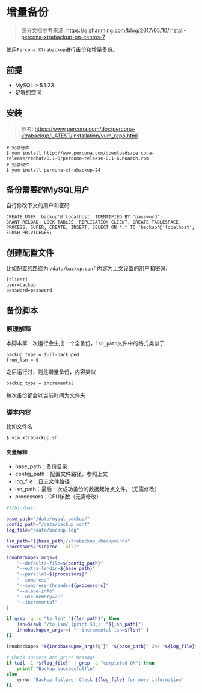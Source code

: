 # 增量备份

> 部分文档参考来源: https://qizhanming.com/blog/2017/05/10/install-percona-xtrabackup-on-centos-7

使用`Percona Xtrabackup`进行备份和增量备份。

## 前提

- MySQL > 5.1.23
- 足够的空间


## 安装

> 参考: https://www.percona.com/doc/percona-xtrabackup/LATEST/installation/yum_repo.html


```
# 安装仓库
$ yum install http://www.percona.com/downloads/percona-release/redhat/0.1-6/percona-release-0.1-6.noarch.rpm
# 安装软件
$ yum install percona-xtrabackup-24
```

## 备份需要的MySQL用户

自行修改下文的用户和密码
```
CREATE USER 'backup'@'localhost' IDENTIFIED BY 'password';
GRANT RELOAD, LOCK TABLES, REPLICATION CLIENT, CREATE TABLESPACE, PROCESS, SUPER, CREATE, INSERT, SELECT ON *.* TO 'backup'@'localhost';
FLUSH PRIVILEGES;
```

## 创建配置文件

比如配置的路径为 `/data/backup.conf`
内容为上文设置的用户和密码:

```
[client]
user=backup
password=password
```


## 备份脚本

### 原理解释

本脚本第一次运行会生成一个全备份，`lsn_path`文件中的格式类似于
```
backup_type = full-backuped
from_lsn = 0
```

之后运行时，则是增量备份，内容类似
```
backup_type = incremental
```

每次备份都会以当前时间为文件夹

### 脚本内容

比如文件名：
```
$ vim xtrabackup.sh
```

#### 变量解释

- base_path：备份目录
- config_path：配置文件路径，参照上文
- log_file：日志文件路径
- lsn_path：最后一次成功备份的数据起始点文件，（无需修改）
- processors：CPU核数（无需修改）

```bash
#!/bin/bash

base_path="/data/mysql_backup/"
config_path="/data/backup.conf"
log_file="/data/backup.log"

lsn_path="${base_path}/xtrabackup_checkpoints"
processors="$(nproc --all)"

innobackupex_args=(
	"--defaults-file=${config_path}"
	"--extra-lsndir=${base_path}"
	"--parallel=${processors}"
	"--compress"
	"--compress-threads=${processors}"
	"--slave-info"
	"--use-memory=2G"
	"--incremental"
)

if grep -q -s "to_lsn" "${lsn_path}"; then
    lsn=$(awk '/to_lsn/ {print $3;}' "${lsn_path}")
    innobackupex_args+=( "--incremental-lsn=${lsn}" )
fi

innobackupex "${innobackupex_args[@]}" "${base_path}" 2>> "${log_file}"

# Check success and print message
if tail -1 "${log_file}" | grep -q "completed OK"; then
    printf "Backup successful!\n"
else
    error "Backup failure! Check ${log_file} for more information"
fi
```

